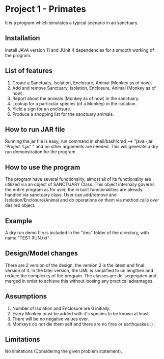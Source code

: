 # Project 1 - Primates

It is a program which simulates a typical scenario in an sanctuary.

## Installation

Install JAVA version 11 and JUnit 4 dependencies for a smooth working of the program. 

## List of features
1. Create a Sanctuary, Isolation, Enclosure, Animal (Monkey as of now).
2. Add and remove Sanctuary, Isolation, Enclosure, Animal (Monkey as of now).
3. Report about the animals (Monkey as of now) in the sanctuary.
4. Lookup for a particular species (of a Monkey) in the isolation.
5. Yield a sign for an enclosure.
6. Produce a shopping list for the sanctuary animals.

## How to run JAR file
Running the jar file is easy, run command in shell/bash/cmd  --> "java -jar 'Project 1.jar' " and no other arguments are needed. This  will generate a dry run demonstration for the program.

## How to use the program
The program have several functionality, almost all of its functionality are utilized via an object of SANCTUARY Class. This object internally governs the entire program as for user, the in built functionalities are already handled via sanctuary class.
User can add/remove and Isolation/Enclosure/Animal and do operations on them via method calls over desired object.

## Example
A dry run demo file is included in the "/res" folder of the directory, with name "TEST RUN.txt" .


## Design/Model  changes
There are 2 version of the design, the version 2 is the latest and final version of it.
In the later version, the UML is simplified to un lengthen and reduce the complexity of the program.
The classes are de-segregated and merged in order to achieve this without loosing any practical advantages.

## Assumptions
1. Number of Isolation and Enclosure are 0 initially.
2. Every Monkey must be added with it's species to be known at least.
3. There will be no negative values ever.
4. Monkeys do not die them self and there are no fires or earthquakes :) .

## Limitations
No limitations (Considering the given problem statement).

